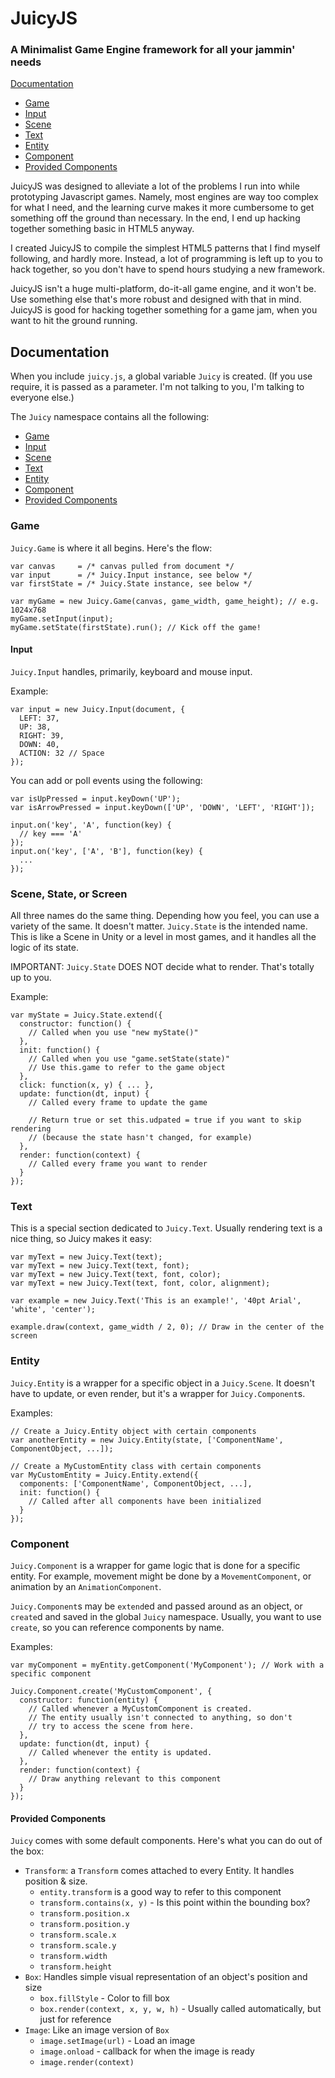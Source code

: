 # JuicyJS
### A Minimalist Game Engine framework for all your jammin' needs

[Documentation](#documentation)
- [Game](#game)
- [Input](#input)
- [Scene](#scene-state-or-screen)
- [Text](#text)
- [Entity](#entity)
- [Component](#component)
- [Provided Components](#provided-components)

JuicyJS was designed to alleviate a lot of the problems I run into while prototyping Javascript games. Namely, most engines are way too complex for what I need, and the learning curve makes it more cumbersome to get something off the ground than necessary. In the end, I end up hacking together something basic in HTML5 anyway.

I created JuicyJS to compile the simplest HTML5 patterns that I find myself following, and hardly more. Instead, a lot of programming is left up to you to hack together, so you don't have to spend hours studying a new framework.

JuicyJS isn't a huge multi-platform, do-it-all game engine, and it won't be. Use something else that's more robust and designed with that in mind. JuicyJS is good for hacking together something for a game jam, when you want to hit the ground running.

## Documentation

When you include ```juicy.js```, a global variable ```Juicy``` is created. (If you use require, it is passed as a parameter. I'm not talking to you, I'm talking to everyone else.)

The ```Juicy``` namespace contains all the following:
- [Game](#game)
- [Input](#input)
- [Scene](#scene-state-or-screen)
- [Text](#text)
- [Entity](#entity)
- [Component](#component)
- [Provided Components](#provided-components)

### Game

```Juicy.Game``` is where it all begins. Here's the flow:

```
var canvas     = /* canvas pulled from document */
var input      = /* Juicy.Input instance, see below */
var firstState = /* Juicy.State instance, see below */

var myGame = new Juicy.Game(canvas, game_width, game_height); // e.g. 1024x768
myGame.setInput(input);
myGame.setState(firstState).run(); // Kick off the game!
```

#### Input

```Juicy.Input``` handles, primarily, keyboard and mouse input.

Example:
```
var input = new Juicy.Input(document, {
  LEFT: 37,
  UP: 38,
  RIGHT: 39,
  DOWN: 40,
  ACTION: 32 // Space
});
```

You can add or poll events using the following:

```
var isUpPressed = input.keyDown('UP');
var isArrowPressed = input.keyDown(['UP', 'DOWN', 'LEFT', 'RIGHT']);

input.on('key', 'A', function(key) {
  // key === 'A'
});
input.on('key', ['A', 'B'], function(key) {
  ...
});
```

### Scene, State, or Screen

All three names do the same thing. Depending how you feel, you can use a variety of the same. It doesn't matter. ```Juicy.State``` is the intended name. This is like a Scene in Unity or a level in most games, and it handles all the logic of its state. 

IMPORTANT: `Juicy.State` DOES NOT decide what to render. That's totally up to you.

Example:
```
var myState = Juicy.State.extend({
  constructor: function() {
    // Called when you use "new myState()"
  },
  init: function() {
    // Called when you use "game.setState(state)"
    // Use this.game to refer to the game object
  },
  click: function(x, y) { ... },
  update: function(dt, input) {
    // Called every frame to update the game
    
    // Return true or set this.udpated = true if you want to skip rendering
    // (because the state hasn't changed, for example)
  },
  render: function(context) {
    // Called every frame you want to render
  }
});
```

### Text

This is a special section dedicated to `Juicy.Text`. Usually rendering text is a nice thing, so Juicy makes it easy:

```
var myText = new Juicy.Text(text);
var myText = new Juicy.Text(text, font);
var myText = new Juicy.Text(text, font, color);
var myText = new Juicy.Text(text, font, color, alignment);

var example = new Juicy.Text('This is an example!', '40pt Arial', 'white', 'center');

example.draw(context, game_width / 2, 0); // Draw in the center of the screen
```

### Entity

`Juicy.Entity` is a wrapper for a specific object in a `Juicy.Scene`. It doesn't have to update, or even render, but it's a wrapper for `Juicy.Component`s.

Examples:

```
// Create a Juicy.Entity object with certain components
var anotherEntity = new Juicy.Entity(state, ['ComponentName', ComponentObject, ...]);

// Create a MyCustomEntity class with certain components
var MyCustomEntity = Juicy.Entity.extend({
  components: ['ComponentName', ComponentObject, ...],
  init: function() {
    // Called after all components have been initialized
  }
});
```

### Component

`Juicy.Component` is a wrapper for game logic that is done for a specific entity. For example, movement might be done by a `MovementComponent`, or animation by an `AnimationComponent`.

`Juicy.Component`s may be `extend`ed and passed around as an object, or `create`d and saved in the global `Juicy` namespace. Usually, you want to use `create`, so you can reference components by name.

Examples:

```
var myComponent = myEntity.getComponent('MyComponent'); // Work with a specific component

Juicy.Component.create('MyCustomComponent', {
  constructor: function(entity) {
    // Called whenever a MyCustomComponent is created.
    // The entity usually isn't connected to anything, so don't
    // try to access the scene from here.
  },
  update: function(dt, input) {
    // Called whenever the entity is updated.
  },
  render: function(context) {
    // Draw anything relevant to this component
  }
});
```

#### Provided Components

```Juicy``` comes with some default components. Here's what you can do out of the box:

- `Transform`: a `Transform` comes attached to every Entity. It handles position & size.
  - `entity.transform` is a good way to refer to this component
  - `transform.contains(x, y)` - Is this point within the bounding box?
  - `transform.position.x`
  - `transform.position.y`
  - `transform.scale.x`
  - `transform.scale.y`
  - `transform.width`
  - `transform.height`
- `Box`: Handles simple visual representation of an object's position and size
  - `box.fillStyle` - Color to fill box
  - `box.render(context, x, y, w, h)` - Usually called automatically, but just for reference
- `Image`: Like an image version of `Box`
  - `image.setImage(url)` - Load an image
  - `image.onload` - callback for when the image is ready
  - `image.render(context)`
